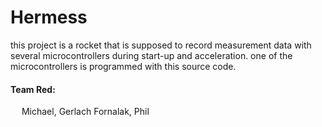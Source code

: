 # Hermess

this project is a rocket that is supposed to record measurement data with several microcontrollers during start-up and acceleration. one of the microcontrollers is programmed with this source code.

<h4>Team Red:</h4> 
&emsp; Michael, Gerlach
       Fornalak, Phil